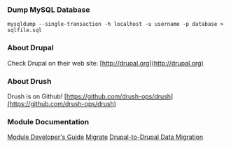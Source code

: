 ### Dump MySQL Database ###

`mysqldump --single-transaction -h localhost -u username -p database > sqlfile.sql`

### About Drupal ###

Check Drupal on their web site: [http://drupal.org](http://drupal.org)

### About Drush ###

Drush is on Github! [https://github.com/drush-ops/drush](https://github.com/drush-ops/drush)

### Module Documentation ###

[Module Developer's Guide](https://drupal.org/developing/modules)
[Migrate](https://drupal.org/migrate)
[Drupal-to-Drupal Data Migration](https://drupal.org/node/1813498)
